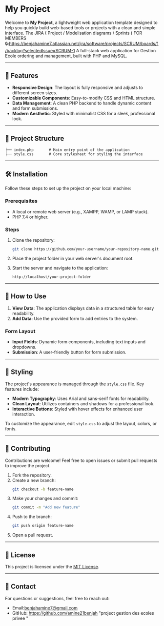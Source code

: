 # My Project

Welcome to **My Project**, a lightweight web application template designed to help you quickly build web-based tools or projects with a clean and simple interface.
The JIRA ( Project / Modelisation diagrams / Sprints ) FOR MEMBERS 🔒:https://benjahamine7.atlassian.net/jira/software/projects/SCRUM/boards/1/backlog?selectedIssue=SCRUM-1
A full-stack web application for Gestion Ecole ordering and management, built with PHP and MySQL.

---

## 🚀 Features

- **Responsive Design**: The layout is fully responsive and adjusts to different screen sizes.
- **Customizable Components**: Easy-to-modify CSS and HTML structure.
- **Data Management**: A clean PHP backend to handle dynamic content and form submissions.
- **Modern Aesthetic**: Styled with minimalist CSS for a sleek, professional look.

---

## 📁 Project Structure

```
├── index.php       # Main entry point of the application
├── style.css       # Core stylesheet for styling the interface
```

---

## 🛠️ Installation

Follow these steps to set up the project on your local machine:

### Prerequisites
- A local or remote web server (e.g., XAMPP, WAMP, or LAMP stack).
- PHP 7.4 or higher.

### Steps
1. Clone the repository:
   ```bash
   git clone https://github.com/your-username/your-repository-name.git
   ```

2. Place the project folder in your web server's document root.

3. Start the server and navigate to the application:
   ```
   http://localhost/your-project-folder
   ```

---

## 🌟 How to Use

1. **View Data**: The application displays data in a structured table for easy readability.
2. **Add Data**: Use the provided form to add entries to the system.

### Form Layout
- **Input Fields**: Dynamic form components, including text inputs and dropdowns.
- **Submission**: A user-friendly button for form submission.

---

## 🎨 Styling

The project's appearance is managed through the `style.css` file. Key features include:

- **Modern Typography**: Uses Arial and sans-serif fonts for readability.
- **Clean Layout**: Utilizes containers and shadows for a professional look.
- **Interactive Buttons**: Styled with hover effects for enhanced user interaction.

To customize the appearance, edit `style.css` to adjust the layout, colors, or fonts.

---

## 🤝 Contributing

Contributions are welcome! Feel free to open issues or submit pull requests to improve the project.

1. Fork the repository.
2. Create a new branch:
   ```bash
   git checkout -b feature-name
   ```
3. Make your changes and commit:
   ```bash
   git commit -m "Add new feature"
   ```
4. Push to the branch:
   ```bash
   git push origin feature-name
   ```
5. Open a pull request.

---

## 📜 License

This project is licensed under the [MIT License](LICENSE).

---

## 📧 Contact

For questions or suggestions, feel free to reach out:
- Email:benjahamine7@gmail.com
- GitHub: https://github.com/amine21benjah
"project gestion des ecoles privee "
